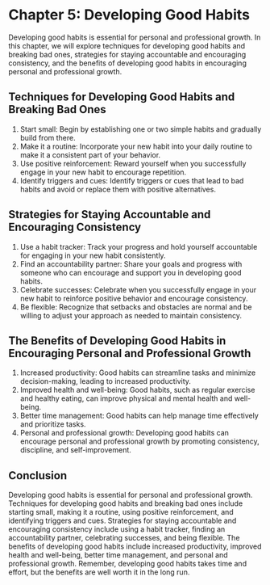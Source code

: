 Chapter 5: Developing Good Habits
=================================

Developing good habits is essential for personal and professional growth. In this chapter, we will explore techniques for developing good habits and breaking bad ones, strategies for staying accountable and encouraging consistency, and the benefits of developing good habits in encouraging personal and professional growth.

Techniques for Developing Good Habits and Breaking Bad Ones
-----------------------------------------------------------

1. Start small: Begin by establishing one or two simple habits and gradually build from there.
2. Make it a routine: Incorporate your new habit into your daily routine to make it a consistent part of your behavior.
3. Use positive reinforcement: Reward yourself when you successfully engage in your new habit to encourage repetition.
4. Identify triggers and cues: Identify triggers or cues that lead to bad habits and avoid or replace them with positive alternatives.

Strategies for Staying Accountable and Encouraging Consistency
--------------------------------------------------------------

1. Use a habit tracker: Track your progress and hold yourself accountable for engaging in your new habit consistently.
2. Find an accountability partner: Share your goals and progress with someone who can encourage and support you in developing good habits.
3. Celebrate successes: Celebrate when you successfully engage in your new habit to reinforce positive behavior and encourage consistency.
4. Be flexible: Recognize that setbacks and obstacles are normal and be willing to adjust your approach as needed to maintain consistency.

The Benefits of Developing Good Habits in Encouraging Personal and Professional Growth
--------------------------------------------------------------------------------------

1. Increased productivity: Good habits can streamline tasks and minimize decision-making, leading to increased productivity.
2. Improved health and well-being: Good habits, such as regular exercise and healthy eating, can improve physical and mental health and well-being.
3. Better time management: Good habits can help manage time effectively and prioritize tasks.
4. Personal and professional growth: Developing good habits can encourage personal and professional growth by promoting consistency, discipline, and self-improvement.

Conclusion
----------

Developing good habits is essential for personal and professional growth. Techniques for developing good habits and breaking bad ones include starting small, making it a routine, using positive reinforcement, and identifying triggers and cues. Strategies for staying accountable and encouraging consistency include using a habit tracker, finding an accountability partner, celebrating successes, and being flexible. The benefits of developing good habits include increased productivity, improved health and well-being, better time management, and personal and professional growth. Remember, developing good habits takes time and effort, but the benefits are well worth it in the long run.
